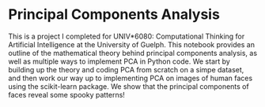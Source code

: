# Principal Components Analysis
This is a project I completed for UNIV*6080: Computational Thinking for Artificial Intelligence at the University of Guelph. This notebook provides an outline of the mathematical theory behind principal components analysis, as well as multiple ways to implement PCA in Python code. We start by building up the theory and coding PCA from scratch on a simpe dataset, and then work our way up to implementing PCA on images of human faces using the scikit-learn package. We show that the principal components of faces reveal some spooky patterns!
